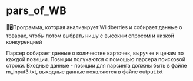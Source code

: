 # pars_of_WB
🎰🖥Программа, которая анализирует Wildberries и собирает данные о товарах, чтобы потом выбрать нишу с высоким спросом и низкой конкуренцией

Парсер собирает данные о количестве карточек, выручке и ценам по каждой позиции. 
Позиции получаются с помощью парсера поисковой строки.
Входные данные - позиции для парсинга должны быть в файле m_input3.txt, выходные данные появляются в файле output.txt
